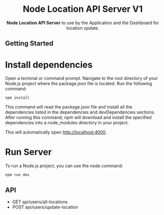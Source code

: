 <h1 align="center">Node Location API Server V1</h1>
<p align="center">
<b>Node Location API Server</b> to use by the Application and the Dashboard for location update.
</p>

## Getting Started


# Install dependencies
Open a terminal or command prompt.
Navigate to the root directory of your Node.js project where the package.json file is located.
Run the following command:
```
npm install
```
This command will read the package.json file and install all the dependencies listed in the dependencies and devDependencies sections. After running this command, npm will download and install the specified dependencies into a node_modules directory in your project.


This will automatically open [http://localhost:4000](http://localhost:4000).


# Run Server
To run a Node.js project, you can use the node command:
```
npm run dev
```

## API

- GET api/users/all-locations
- POST api/users/update-location
